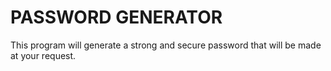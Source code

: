 # PASSWORD GENERATOR
This program will generate a strong and secure password that will be made at your request. 